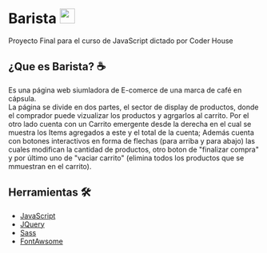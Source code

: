  # Barista  <img src=" img/favicon.ico" width="30"/>
Proyecto Final para el curso de JavaScript dictado por Coder House 

 ## ¿Que es Barista? ☕️
Es una página web siumladora de E-comerce de una marca de café en cápsula.  
La página se divide en dos partes, el sector de display de productos, donde el comprador puede vizualizar los productos y agrgarlos al carrito.
Por el otro lado cuenta con un Carrito emergente desde la derecha en el cual se muestra los Items agregados a este y el total de la cuenta; Además cuenta con botones interactivos en forma de flechas (para arriba y para abajo) las cuales modifican la cantidad de productos, otro boton de "finalizar compra" y por último uno de "vaciar carrito" (elimina todos los productos que se mmuestran en el carrito).

## Herramientas 🛠

* [JavaScript](https://www.javascript.com/) 
* [JQuery](https://jquery.com) 
* [Sass](https://sass-lang.com/)
* [FontAwsome](https://fontawesome.com/) 